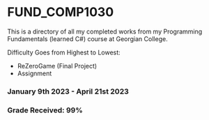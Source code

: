 # FUND_COMP1030

This is a directory of all my completed works from my Programming Fundamentals (learned C#) course at Georgian College.

Difficulty Goes from Highest to Lowest:
- ReZeroGame (Final Project)
- Assignment

### January 9th 2023 - April 21st 2023
### Grade Received: 99%
